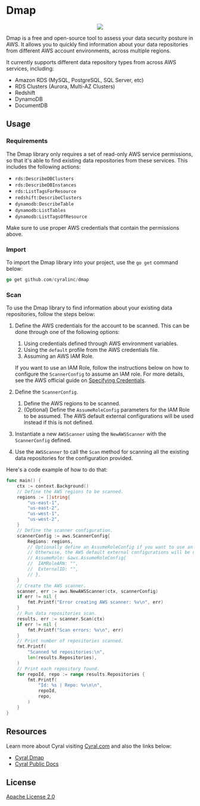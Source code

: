 # Dmap

<div align="center">
  <img src="https://dmap-prod-public-dmap.s3.amazonaws.com/dmap-logo.svg">
</div>

Dmap is a free and open-source tool to assess your data security posture in AWS. 
It allows you to quickly find information about your data repositories from different 
AWS account environments, across multiple regions.

It currently supports different data repository types from across AWS services, 
including:
- Amazon RDS (MySQL, PostgreSQL, SQL Server, etc)
- RDS Clusters (Aurora, Multi-AZ Clusters)
- Redshift
- DynamoDB
- DocumentDB

## Usage

### Requirements

The Dmap library only requires a set of read-only AWS service permissions, so that 
it's able to find existing data repositories from these services. This includes 
the following actions:

- `rds:DescribeDBClusters`
- `rds:DescribeDBInstances`
- `rds:ListTagsForResource`
- `redshift:DescribeClusters`
- `dynamodb:DescribeTable`
- `dynamodb:ListTables`
- `dynamodb:ListTagsOfResource`

Make sure to use proper AWS credentials that contain the permissions above.

### Import

To import the Dmap library into your project, use the `go get` command below:
```go
go get github.com/cyralinc/dmap
```

### Scan

To use the Dmap library to find information about your existing data repositories, 
follow the steps below:

1. Define the AWS credentials for the account to be scanned. This can be done 
through one of the following options:
    1. Using credentials defined through AWS environment variables.
    2. Using the `default` profile from the AWS credentials file.
    3. Assuming an AWS IAM Role. 
    
    If you want to use an IAM Role, follow the instructions below on how to 
    configure the `ScannerConfig` to assume an IAM role. For more details, see the 
    AWS official guide on [Specifying Credentials](https://docs.aws.amazon.com/sdk-for-go/v1/developer-guide/configuring-sdk.html#specifying-credentials).
2. Define the `ScannerConfig`.
    1. Define the AWS regions to be scanned.
    2. (Optional) Define the `AssumeRoleConfig` parameters for the IAM Role to 
       be assumed. The AWS default external configurations will be used instead 
       if this is not defined.
3. Instantiate a new `AWSScanner` using the `NewAWSScanner` with the `ScannerConfig` defined.
4. Use the `AWSScanner` to call the `Scan` method for scanning all the existing data repositories for the configuration provided.

Here's a code example of how to do that:
```Go
func main() {
	ctx := context.Background()
	// Define the AWS regions to be scanned.
	regions := []string{
		"us-east-1",
		"us-east-2",
		"us-west-1",
		"us-west-2",
	}
	// Define the scanner configuration.
	scannerConfig := aws.ScannerConfig{
		Regions: regions,
		// Optionally define an AssumeRoleConfig if you want to use an IAM Role.
		// Otherwise, the AWS default external configurations will be used instead.
		// AssumeRole: &aws.AssumeRoleConfig{
		// 	IAMRoleARN: "",
		// 	ExternalID: "",
		// },
	}
	// Create the AWS scanner.
	scanner, err := aws.NewAWSScanner(ctx, scannerConfig)
	if err != nil {
		fmt.Printf("Error creating AWS scanner: %v\n", err)
	}
	// Run data repositories scan.
	results, err := scanner.Scan(ctx)
	if err != nil {
		fmt.Printf("Scan errors: %v\n", err)
	}
	// Print number of repositories scanned.
	fmt.Printf(
		"Scanned %d repositories:\n",
		len(results.Repositories),
	)
	// Print each repository found.
	for repoId, repo := range results.Repositories {
		fmt.Printf(
			"Id: %s | Repo: %v\n\n",
			repoId,
			repo,
		)
	}
}
```

## Resources

Learn more about Cyral visiting [Cyral.com](https://cyral.com/) and also the links below:

- [Cyral Dmap](https://dmap.cyral.io/)
- [Cyral Public Docs](https://cyral.com/docs/)

## License

[Apache License 2.0](LICENSE)